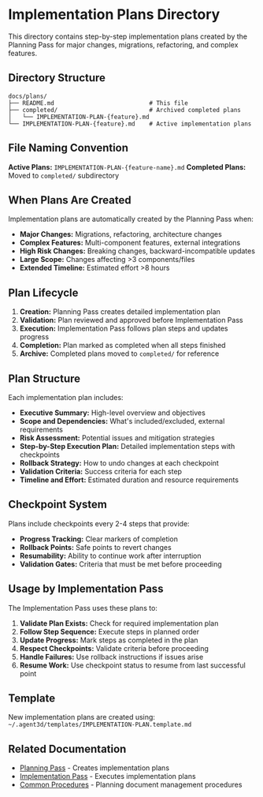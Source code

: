# Implementation Plans Directory

This directory contains step-by-step implementation plans created by the Planning Pass for major changes, migrations, refactoring, and complex features.

## Directory Structure

```
docs/plans/
├── README.md                           # This file
├── completed/                          # Archived completed plans
│   └── IMPLEMENTATION-PLAN-{feature}.md
└── IMPLEMENTATION-PLAN-{feature}.md    # Active implementation plans
```

## File Naming Convention

**Active Plans:** `IMPLEMENTATION-PLAN-{feature-name}.md`
**Completed Plans:** Moved to `completed/` subdirectory

## When Plans Are Created

Implementation plans are automatically created by the Planning Pass when:

- **Major Changes:** Migrations, refactoring, architecture changes
- **Complex Features:** Multi-component features, external integrations
- **High Risk Changes:** Breaking changes, backward-incompatible updates
- **Large Scope:** Changes affecting >3 components/files
- **Extended Timeline:** Estimated effort >8 hours

## Plan Lifecycle

1. **Creation:** Planning Pass creates detailed implementation plan
2. **Validation:** Plan reviewed and approved before Implementation Pass
3. **Execution:** Implementation Pass follows plan steps and updates progress
4. **Completion:** Plan marked as completed when all steps finished
5. **Archive:** Completed plans moved to `completed/` for reference

## Plan Structure

Each implementation plan includes:

- **Executive Summary:** High-level overview and objectives
- **Scope and Dependencies:** What's included/excluded, external requirements
- **Risk Assessment:** Potential issues and mitigation strategies
- **Step-by-Step Execution Plan:** Detailed implementation steps with checkpoints
- **Rollback Strategy:** How to undo changes at each checkpoint
- **Validation Criteria:** Success criteria for each step
- **Timeline and Effort:** Estimated duration and resource requirements

## Checkpoint System

Plans include checkpoints every 2-4 steps that provide:

- **Progress Tracking:** Clear markers of completion
- **Rollback Points:** Safe points to revert changes
- **Resumability:** Ability to continue work after interruption
- **Validation Gates:** Criteria that must be met before proceeding

## Usage by Implementation Pass

The Implementation Pass uses these plans to:

1. **Validate Plan Exists:** Check for required implementation plan
2. **Follow Step Sequence:** Execute steps in planned order
3. **Update Progress:** Mark steps as completed in the plan
4. **Respect Checkpoints:** Validate criteria before proceeding
5. **Handle Failures:** Use rollback instructions if issues arise
6. **Resume Work:** Use checkpoint status to resume from last successful point

## Template

New implementation plans are created using:
`~/.agent3d/templates/IMPLEMENTATION-PLAN.template.md`

## Related Documentation

- [Planning Pass](../../passes/simplified/3_planning_pass.md) - Creates implementation plans
- [Implementation Pass](../../passes/simplified/4_implementation_pass.md) - Executes implementation plans
- [Common Procedures](../COMMON-PROCEDURES.md#planning-document-management) - Planning document management procedures
